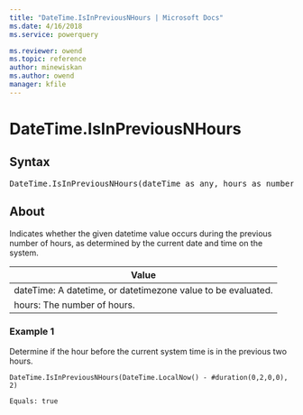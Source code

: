 ```yaml
---
title: "DateTime.IsInPreviousNHours | Microsoft Docs"
ms.date: 4/16/2018
ms.service: powerquery

ms.reviewer: owend
ms.topic: reference
author: minewiskan
ms.author: owend
manager: kfile
---
```

# DateTime.IsInPreviousNHours

## Syntax

<pre>
DateTime.IsInPreviousNHours(dateTime as any, hours as number) as nullable logical  
</pre>
  
## About  
Indicates whether the given datetime value occurs during the previous number of hours, as determined by the current date and time on the system.  
  
|Value|  
|---------|  
|dateTime: A datetime, or datetimezone value to be evaluated.|  
|hours: The number of hours.|  
  
### Example 1  
Determine if the hour before the current system time is in the previous two hours.  
  
```powerquery-m
DateTime.IsInPreviousNHours(DateTime.LocalNow() - #duration(0,2,0,0), 2)  
```  
  
```powerquery-m
Equals: true  
```  
